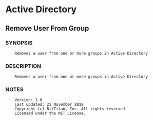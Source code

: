 # Active Directory
## Remove User From Group
### SYNOPSIS
```
    Removes a user from one or more groups in Active Directory
```
### DESCRIPTION
```
    Removes a user from one or more groups in Active Directory
```
### NOTES
```
    Version: 1.0
    Last updated: 21 November 2018
    Copyright (c) BitTitan, Inc. All rights reserved.
    Licensed under the MIT License.
```

